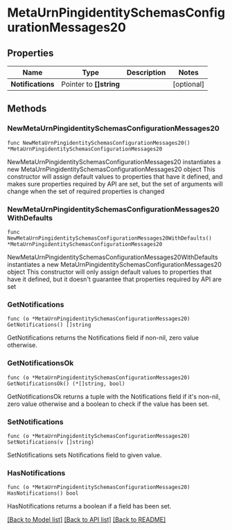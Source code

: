 # MetaUrnPingidentitySchemasConfigurationMessages20

## Properties

Name | Type | Description | Notes
------------ | ------------- | ------------- | -------------
**Notifications** | Pointer to **[]string** |  | [optional] 

## Methods

### NewMetaUrnPingidentitySchemasConfigurationMessages20

`func NewMetaUrnPingidentitySchemasConfigurationMessages20() *MetaUrnPingidentitySchemasConfigurationMessages20`

NewMetaUrnPingidentitySchemasConfigurationMessages20 instantiates a new MetaUrnPingidentitySchemasConfigurationMessages20 object
This constructor will assign default values to properties that have it defined,
and makes sure properties required by API are set, but the set of arguments
will change when the set of required properties is changed

### NewMetaUrnPingidentitySchemasConfigurationMessages20WithDefaults

`func NewMetaUrnPingidentitySchemasConfigurationMessages20WithDefaults() *MetaUrnPingidentitySchemasConfigurationMessages20`

NewMetaUrnPingidentitySchemasConfigurationMessages20WithDefaults instantiates a new MetaUrnPingidentitySchemasConfigurationMessages20 object
This constructor will only assign default values to properties that have it defined,
but it doesn't guarantee that properties required by API are set

### GetNotifications

`func (o *MetaUrnPingidentitySchemasConfigurationMessages20) GetNotifications() []string`

GetNotifications returns the Notifications field if non-nil, zero value otherwise.

### GetNotificationsOk

`func (o *MetaUrnPingidentitySchemasConfigurationMessages20) GetNotificationsOk() (*[]string, bool)`

GetNotificationsOk returns a tuple with the Notifications field if it's non-nil, zero value otherwise
and a boolean to check if the value has been set.

### SetNotifications

`func (o *MetaUrnPingidentitySchemasConfigurationMessages20) SetNotifications(v []string)`

SetNotifications sets Notifications field to given value.

### HasNotifications

`func (o *MetaUrnPingidentitySchemasConfigurationMessages20) HasNotifications() bool`

HasNotifications returns a boolean if a field has been set.


[[Back to Model list]](../README.md#documentation-for-models) [[Back to API list]](../README.md#documentation-for-api-endpoints) [[Back to README]](../README.md)


